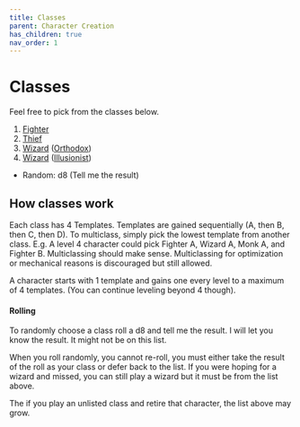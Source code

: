 ```yaml
---
title: Classes
parent: Character Creation
has_children: true
nav_order: 1
---
```

# Classes

Feel free to pick from the classes below. 

1. [Fighter](fighter.md)
2. [Thief](thief.md)
3. [Wizard](wizard/) ([Orthodox](wizard/orthodox.md))
4. [Wizard](wizard/) ([Illusionist](wizard/illusionist.md))

* Random: d8 (Tell me the result)


## How classes work

Each class has 4 Templates. Templates are gained sequentially
(A, then B, then C, then D). To multiclass, simply pick the lowest
template from another class. E.g. A level 4 character could pick
Fighter A, Wizard A, Monk A, and Fighter B.
Multiclassing should make sense. Multiclassing for optimization
or mechanical reasons is discouraged but still allowed. 

A character starts with 1 template and gains one every level to a maximum of 4
templates. (You can continue leveling beyond 4 though).

#### Rolling

To randomly choose a class roll a d8 and tell me the result. 
I will let you know the result. It might not be on this list.

When you roll randomly, you cannot re-roll, you must either take the result of
the roll as your class or defer back to the list. If you were hoping for a
wizard and missed, you can still play a wizard but it must be from the list
above.

The if you play an unlisted class and retire that character, 
the list above may grow. 
